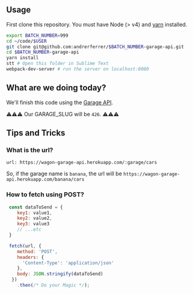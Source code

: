 ## Usage

First clone this repository. 
You must have Node (> v4) and [yarn](https://yarnpkg.com/lang/en/docs/install/) installed.

```bash
export BATCH_NUMBER=999
cd ~/code/$USER
git clone git@github.com:andrerferrer/$BATCH_NUMBER-garage-api.git
cd $BATCH_NUMBER-garage-api
yarn install
stt # Open this folder in Sublime Text
webpack-dev-server # run the server on localhost:8080
```

## What are we doing today?

We'll finish this code using the [Garage API](https://github.com/lewagon/garage-api#wagon---garage-api-).

⚠️⚠️⚠️
  Our GARAGE_SLUG will be `426`.
⚠️⚠️⚠️

## Tips and Tricks

### What is the url?

`url: https://wagon-garage-api.herokuapp.com/:garage/cars`

So, if the garage name is `banana`, the url will be `https://wagon-garage-api.herokuapp.com/banana/cars`

### How to fetch using POST?

```javascript
 const dataToSend = {
 	key1: value1,
 	key2: value2,
 	key3: value3
 	// ...etc
 }

 fetch(url, {
    method: 'POST',
    headers: {
      'Content-Type': 'application/json'
    },
    body: JSON.stringify(dataToSend)
  })
    .then(/* Do your Magic */);
```
